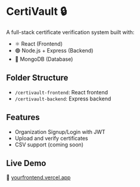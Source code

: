 # CertiVault 🔒

A full-stack certificate verification system built with:

- ⚛️ React (Frontend)
- 🟢 Node.js + Express (Backend)
- 🍃 MongoDB (Database)

## Folder Structure

- `/certivault-frontend`: React frontend
- `/certivault-backend`: Express backend

## Features

- Organization Signup/Login with JWT
- Upload and verify certificates
- CSV support (coming soon)

## Live Demo

🔗 [yourfrontend.vercel.app](#)
